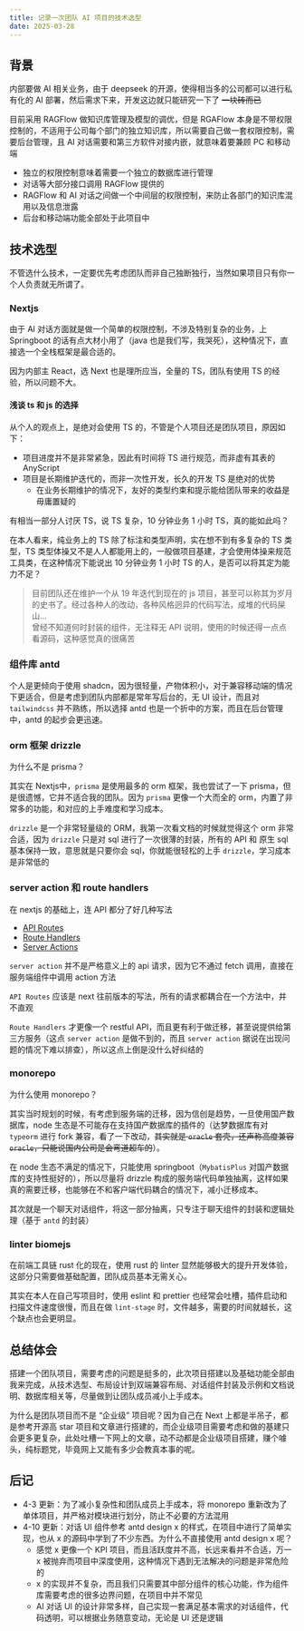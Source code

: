 ```yaml
---
title: 记录一次团队 AI 项目的技术选型
date: 2025-03-28
---
```


## 背景

内部要做 AI 相关业务，由于 deepseek 的开源，使得相当多的公司都可以进行私有化的 AI 部署，然后需求下来，开发这边就只能研究一下了 ~~一块砖而已~~

目前采用 RAGFlow 做知识库管理及模型的调优，但是 RGAFlow 本身是不带权限控制的，不适用于公司每个部门的独立知识库，所以需要自己做一套权限控制，需要后台管理，且 AI 对话需要和第三方软件对接内嵌，就意味着要兼顾 PC 和移动端

- 独立的权限控制意味着需要一个独立的数据库进行管理
- 对话等大部分接口调用 RAGFlow 提供的
- RAGFlow 和 AI 对话之间做一个中间层的权限控制，来防止各部门的知识库混用以及信息泄露
- 后台和移动端功能全部处于此项目中

## 技术选型

不管选什么技术，一定要优先考虑团队而非自己独断独行，当然如果项目只有你一个人负责就无所谓了。

### Nextjs

由于 AI 对话方面就是做一个简单的权限控制，不涉及特别复杂的业务，上 Springboot 的话有点大材小用了（java 也是我们写，我哭死），这种情况下，直接选一个全栈框架是最合适的。

因为内部主 React，选 Next 也是理所应当，全量的 TS，团队有使用 TS 的经验，所以问题不大。

#### 浅谈 ts 和 js 的选择

从个人的观点上，是绝对会使用 TS 的，不管是个人项目还是团队项目，原因如下：

- 项目进度并不是非常紧急，因此有时间将 TS 进行规范，而非虚有其表的 AnyScript
- 项目是长期维护迭代的，而非一次性开发，长久的开发 TS 是绝对的优势
  - 在业务长期维护的情况下，友好的类型约束和提示能给团队带来的收益是毋庸置疑的

有相当一部分人讨厌 TS，说 TS 复杂，10 分钟业务 1 小时 TS，真的能如此吗？

在本人看来，纯业务上的 TS 除了标注和类型声明，实在想不到有多复杂的 TS 类型，TS 类型体操又不是人人都能用上的，一般做项目基建，才会使用体操来规范工具类，在这种情况下能说出 10 分钟业务 1 小时 TS 的人，是否可以将其定为能力不足？

> 目前团队还在维护一个从 19 年迭代到现在的 js 项目，甚至可以称其为岁月的史书了。经过各种人的改动，各种风格迥异的代码写法，成堆的代码屎山...  
> 曾经不知道何时封装的组件，无注释无 API 说明，使用的时候还得一点点看源码，这种感觉真的很痛苦

### 组件库 antd

个人是更倾向于使用 shadcn，因为很轻量，产物体积小，对于兼容移动端的情况下更适合，但是考虑到团队内部都是常年写后台的，无 UI 设计，而且对 `tailwindcss` 并不熟练，所以选择 antd 也是一个折中的方案，而且在后台管理中，antd 的起步会更迅速。

### orm 框架 drizzle

为什么不是 prisma？

其实在 Nextjs中，`prisma` 是使用最多的 orm 框架，我也尝试了一下 prisma，但是很遗憾，它并不适合我的团队。因为 `prisma` 更像一个大而全的 orm，内置了非常多的功能，和对应的上手难度和学习成本。

`drizzle` 是一个非常轻量级的 ORM，我第一次看文档的时候就觉得这个 orm 非常合适，因为 `drizzle` 只是对 sql 进行了一次很薄的封装，所有的 API 和 原生 sql 基本保持一致，意思就是只要你会 sql，你就能很轻松的上手 `drizzle`，学习成本是非常低的

### server action 和 route handlers

在 nextjs 的基础上，连 API 都分了好几种写法

- [API Routes](https://nextjs.org/docs/pages/building-your-application/routing/api-routes)
- [Route Handlers](https://nextjs.org/docs/app/building-your-application/routing/route-handlers)
- [Server Actions](https://nextjs.org/docs/app/guides#server-actions)

`server action` 并不是严格意义上的 api 请求，因为它不通过 fetch 调用，直接在服务端组件中调用 action 方法

`API Routes` 应该是 next 往前版本的写法，所有的请求都耦合在一个方法中，并不直观

`Route Handlers` 才更像一个 restful API，而且更有利于做迁移，甚至说提供给第三方服务（这点 `server action` 是做不到的，而且 `server action` 据说在出现问题的情况下难以排查），所以这点上倒是没什么好纠结的

### monorepo

为什么使用 monorepo？

其实当时规划的时候，有考虑到服务端的迁移，因为信创是趋势，一旦使用国产数据库，node 生态是不可能存在支持国产数据库的插件的（达梦数据库有对 `typeorm` 进行 fork 兼容，看了一下改动，~~其实就是 `oracle` 套壳，还声称高度兼容 `oracle`，只能说国内公司是会弯道超车的~~）。

在 node 生态不满足的情况下，只能使用 springboot（`MybatisPlus` 对国产数据库的支持性挺好的），所以尽量将 drizzle 构成的服务端代码单独抽离，这样如果真的需要迁移，也能够在不和客户端代码耦合的情况下，减小迁移成本。

其次就是一个聊天对话组件，将这一部分抽离，只专注于聊天组件的封装和逻辑处理（基于 `antd` 的封装）

### linter biomejs

在前端工具链 rust 化的现在，使用 rust 的 linter 显然能够极大的提升开发体验，这部分只需要做基础配置，团队成员基本无需关心。

其实在本人在自己写项目时，使用 eslint 和 prettier 也经常会吐槽，插件启动和扫描文件速度很慢，而且在做 `lint-stage` 时，文件越多，需要的时间就越长，这个缺点也会更明显。

## 总结体会

搭建一个团队项目，需要考虑的问题是挺多的，此次项目搭建以及基础功能全部由我来完成，从技术选型、布局设计到双端兼容布局、对话组件封装及示例和文档说明、数据库相关等，尽量做到让团队成员减小上手成本。

为什么是团队项目而不是 “企业级” 项目呢？因为自己在 Next 上都是半吊子，都是参考开源高 star 项目和文章进行搭建的，而企业级项目需要考虑和做的基建只会更多更复杂，此处吐槽一下网上的文章，动不动都是企业级项目搭建，赚个噱头，纯标题党，毕竟网上又能有多少会教真本事的呢。

## 后记

- 4-3 更新：为了减小复杂性和团队成员上手成本，将 monorepo 重新改为了单体项目，并严格对模块进行划分，防止不必要的方法混用
- 4-10 更新：对话 UI 组件参考 antd design x 的样式，在项目中进行了简单实现，也从 x 的源码中学到了不少东西。为什么不直接使用 antd design x 呢？
  - 感觉 x 更像一个 KPI 项目，而且活跃度并不高，长远来看并不合适，万一 x 被抛弃而项目中深度使用，这种情况下遇到无法解决的问题是非常危险的
  - x 的实现并不复杂，而且我们只需要其中部分组件的核心功能，作为组件库需要考虑的很多边界问题，在项目中并不常见
  - AI 对话 UI 的设计非常多样，自己实现一套满足基本需求的对话组件，代码透明，可以根据业务随意变动，无论是 UI 还是逻辑
